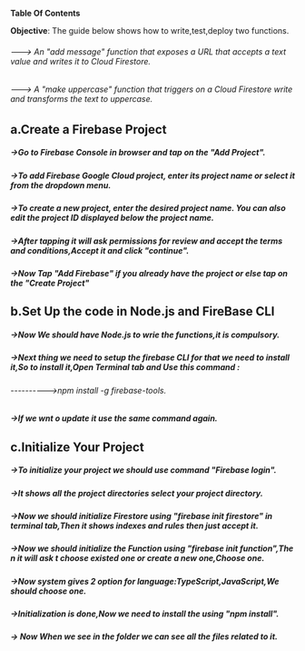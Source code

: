
**Table Of Contents**

**Objective**: The guide below shows how to write,test,deploy two functions.
###### ---> An "add message" function that exposes a URL that accepts a text value and writes it to Cloud Firestore.
###### ---> A "make uppercase" function that triggers on a Cloud Firestore write and transforms the text to uppercase.

## a.Create a Firebase Project
##### ->Go to Firebase Console in browser and tap on the "Add Project".
##### ->To add Firebase Google Cloud project, enter its project name or select it from the dropdown menu.
##### ->To create a new project, enter the desired project name. You can also edit the project ID displayed below the project name.
##### ->After tapping it will ask permissions for review and accept the terms and conditions,Accept it and click "continue".
##### ->Now Tap "Add Firebase" if you already have the project or else tap on the "Create Project"

## b.Set Up the code in Node.js and FireBase CLI
##### ->Now We should have Node.js to wrie the functions,it is compulsory.
##### ->Next thing we need to setup the firebase CLI for that we need to install it,So to install it,Open Terminal tab and Use this command :
###### ---------->npm install -g firebase-tools.
##### ->If we wnt o update it use the same command again.

## c.Initialize Your Project
##### ->To initialize your project we should use command "Firebase login". 
##### ->It shows all the project directories select your project directory.
##### ->Now we should initialize Firestore using "firebase init firestore" in terminal tab,Then it shows indexes and rules then just accept it.
##### ->Now we should initialize the Function using "firebase init function",The n it will ask t choose existed one or create a new one,Choose one.
##### ->Now system gives 2 option for language:TypeScript,JavaScript,We should choose one.
##### ->Initialization is done,Now we need to install the using "npm install".
##### -> Now When we see in the folder we can see all the files related to it.


